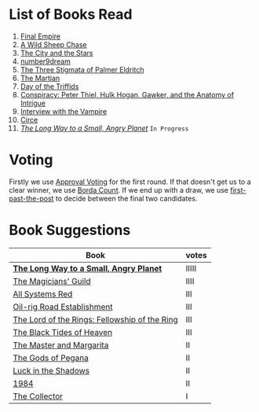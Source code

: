 <!-- TITLE: Book Gathering -->
<!-- SUBTITLE: The Book Gathering -->

# List of Books Read
1. [Final Empire](books/the-final-empire)
2. [A Wild Sheep Chase](books/a-wild-sheep-chase)
3. [The City and the Stars](books/the-city-and-the-stars)
4. [number9dream](books/number-9-dream)
5. [The Three Stigmata of Palmer Eldritch](books/the-three-stigmata-of-palmer-eldritch)
6. [The Martian](books/the-martian)
7. [Day of the Triffids](books/day-of-the-triffids)
8. [Conspiracy: Peter Thiel, Hulk Hogan, Gawker, and the Anatomy of Intrigue](books/conspiracy)
9. [Interview with the Vampire](books/interview-with-the-vampire)
10. [Circe](books/circe)
11. [*The Long Way to a Small, Angry Planet*](books/the-long-way-to-a-small-angry-planet) `In Progress`

# Voting
Firstly we use [Approval Voting](https://en.wikipedia.org/wiki/Approval_voting) for the first round.
If that doesn't get us to a clear winner, we use [Borda Count](https://en.wikipedia.org/wiki/Borda_count).
If we end up with a draw, we use [first-past-the-post](https://en.wikipedia.org/wiki/First-past-the-post_voting) to decide between the final two candidates.

# Book Suggestions
| Book | votes |
|  --- | --- |
| [**The Long Way to a Small, Angry Planet**](https://www.goodreads.com/book/show/25786523-the-long-way-to-a-small-angry-planet) | IIIII |
| [The Magicians' Guild](https://www.goodreads.com/book/show/28249.The_Magicians_Guild) | IIII |
| [All Systems Red](https://www.goodreads.com/book/show/32758901-all-systems-red) | III |
| [Oil-rig Road Establishment](https://wiki.darn.games/sammy-the-real-tall-cat) | III |
| [The Lord of the Rings: Fellowship of the Ring](https://www.goodreads.com/book/show/13356706-the-fellowship-of-the-ring) | III |
| [The Black Tides of Heaven](https://www.goodreads.com/book/show/33099588-the-black-tides-of-heaven) | III |
| [The Master and Margarita](https://www.goodreads.com/book/show/117833.The_Master_and_Margarita) | II |
| [The Gods of Pegana](https://www.goodreads.com/book/show/1138654.The_Gods_of_Pegana) | II |
| [Luck in the Shadows](https://www.goodreads.com/book/show/9636143-luck-in-the-shadows) | II |
| [1984](https://www.goodreads.com/book/show/3744438-1984) | II |
| [The Collector](https://www.goodreads.com/book/show/243705.The_Collector) | I |